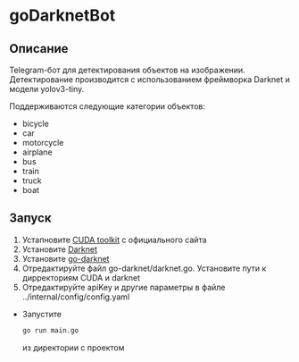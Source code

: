 # goDarknetBot

## Описание 
Telegram-бот для детектирования объектов на изображении. Детектирование производится с использованием фреймворка Darknet и модели yolov3-tiny.

Поддерживаются следующие категории объектов:
+ bicycle
+ car
+ motorcycle
+ airplane
+ bus
+ train
+ truck
+ boat

## Запуск 
1. Устапновите [CUDA toolkit](https://developer.nvidia.com/cuda-toolkit) с официального сайта
2. Установите [Darknet](https://github.com/pjreddie/darknet)
3. Установите  [go-darknet](https://github.com/LdDl/go-darknet)
4. Отредактируйте файл go-darknet/darknet.go. Установите пути к дирректориям CUDA и darknet
5. Отредактируйте apiKey и другие параметры в файле ../internal/config/config.yaml
+ Запустите 
  ``` cmd
  go run main.go
  ```
  из директории с проектом
